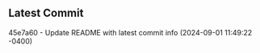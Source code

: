 
## Latest Commit
45e7a60 - Update README with latest commit info (2024-09-01 11:49:22 -0400) <Yunxi-Zhou>

